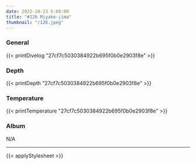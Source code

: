 ```yaml
---
date: 2022-10-23 5:00:00
title: "#126 Miyake-jima"
thumbnail: "/126.jpeg"
---
```


### General

{{< printDivelog "27cf7c5030384922b695f0b0e2903f8e" >}}

### Depth

{{< printDepth "27cf7c5030384922b695f0b0e2903f8e" >}}

### Temperature

{{< printTemperature "27cf7c5030384922b695f0b0e2903f8e" >}}

### Album

N/A

---

{{< applyStylesheet >}}
